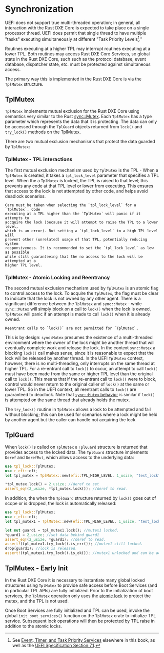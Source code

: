 # Synchronization

UEFI does not support true multi-threaded operation; in general, all interaction
with the Rust DXE Core is expected to take place on a single processor thread.
UEFI does permit that single thread to have multiple "tasks" executing
simultaneously at different "Task Priority Levels[^events_and_tpl]."

Routines executing at a higher TPL may interrupt routines executing at a lower
TPL. Both routines may access Rust DXE Core Services, so global state in the
Rust DXE Core, such such as the protocol database, event database, dispatcher
state, etc. must be protected against simultaneous access.

The primary way this is implemented in the Rust DXE Core is via the `TplMutex`
structure.

[^events_and_tpl]: See [Event, Timer, and Task Priority Services](events.md#event-timer-and-task-priority-services) elsewhere in this book, as well as
the [UEFI Specification Section 7.1](https://uefi.org/specs/UEFI/2.10_A/07_Services_Boot_Services.html#event-timer-and-task-priority-services).

## TplMutex

`TplMutex` implements mutual exclusion for the Rust DXE Core using semantics
very similar to the Rust [sync::Mutex](https://doc.rust-lang.org/std/sync/struct.Mutex.html).
Each `TplMutex` has a type parameter which represents the data that it is
protecting. The data can only be accessed through the `TplGuard` objects
returned from `lock()` and `try_lock()` methods on the TplMutex.

There are two mutual exclusion mechanisms that protect the data guarded by
`TplMutex`:

### TplMutex - TPL interactions

The first mutual exclusion mechanism used by `TplMutex` is the TPL - When a
`TplMutex` is created, it takes a `tpl_lock_level` parameter that specifies a
TPL level. When the a `TplMutex` is locked, the TPL is raised to that level;
this prevents any code at that TPL level or lower from executing. This ensures
that access to the lock is not attempted by other code, and helps avoid deadlock
scenarios.

```admonish warning
Care must be taken when selecting the `tpl_lock_level` for a `TplMutex`. Code
executing at a TPL higher than the `TplMutex` will panic if it attempts to
accquire the lock (because it will attempt to raise the TPL to a lower level,
which is an error). But setting a `tpl_lock_level` to a high TPL level will
prevent other (unrelated) usage of that TPL, potentially reducing system
responsiveness. It is recommended to set the `tpl_lock_level` as low as possible
while still guaranteeing that the no access to the lock will be attempted at a
higher TPL level.
```

### TplMutex - Atomic Locking and Reentrancy

The second mutual exclusion mechanism used by `TplMutex` is an atomic flag to
control access to the lock. To acquire the `TplMutex`, the flag must be clear to
indicate that the lock is not owned by any other agent. There is a significant
difference between the `TplMutex` and `sync::Mutex` - while `sync::Mutex` will
simply block on a call to `lock()` when the lock is owned, `TplMutex` will panic
if an attempt is made to call `lock()` when it is already owned.

```admonish warning
Reentrant calls to `lock()` are not permitted for `TplMutex`.
```

This is by design: `sync:Mutex` presumes the existence of a multi-threaded
environment where the owner of the lock might be another thread that will
eventually complete work and release the lock. In the context `sync:Mutex` a
blocking `lock()` call makes sense, since it is reasonable to expect that the
lock will be released by another thread. In the UEFI `TplMutex` context,
however, there is no multi-threading, only interrupts on the same thread at
higher TPL. For a re-entrant call to `lock()` to occur, an attempt to call
`lock()` must have been made from the same or higher TPL level than the original
call to `lock()`. This means that if the re-entrant call to `lock()` were to
block, control would never return to the original caller of `lock()` at the same
or lower TPL. So in the UEFI context, all reentrant calls to `lock()` are
guaranteed to deadlock. Note that [`sync::Mutex` behavior](https://doc.rust-lang.org/std/sync/struct.Mutex.html#method.lock)
is similar if `lock()` is attempted on the same thread that already holds the
mutex.

The `try_lock()` routine in `TplMutex` allows a lock to be attempted and fail
without blocking; this can be used for scenarios where a lock might be held by
another agent but the caller can handle not acquiring the lock.

## TplGuard

When `lock()` is called on `TplMutex` a `TplGuard` structure is returned that
provides access to the locked data. The `TplGuard` structure implements `Deref`
and `DerefMut`, which allows access to the underlying data:

```rust
use tpl_lock::TplMutex;
use r_efi::efi;
let tpl_mutex = TplMutex::new(efi::TPL_HIGH_LEVEL, 1_usize, "test_lock");

*tpl_mutex.lock() = 2_usize; //deref to set
assert_eq!(2_usize, *tpl_mutex.lock()); //deref to read.
```

In addition, the when the `TplGuard` structure returned by `lock()` goes out of
scope or is dropped, the lock is automatically released:

```rust
use tpl_lock::TplMutex;
use r_efi::efi;
let tpl_mutex1 = TplMutex::new(efi::TPL_HIGH_LEVEL, 1_usize, "test_lock");

let mut guard1 = tpl_mutex1.lock(); //mutex1 locked.
*guard1 = 2_usize; //set data behind guard1
assert_eq!(2_usize, *guard1); //deref to read.
assert!(tpl_mutex1.try_lock().is_err()); //mutex1 still locked.
drop(guard1); //lock is released.
assert!(tpl_mutex1.try_lock().is_ok()); //mutex1 unlocked and can be acquired.

```

## TplMutex - Early Init

In the Rust DXE Core it is necessary to instantiate many global locked
structures using `TplMutex` to provide safe access before Boot Services (and in
particular TPL APIs) are fully initialized. Prior to the initialization of boot
services, the `TplMutex` operation only uses the [atomic lock](synchronization.md#tplmutex---atomic-locking-and-reentrancy)
to protect the mutex, and the TPL is not used.

Once Boot Services are fully initialized and TPL can be used, invoke the global
`init_boot_services()` function on the `TplMutex` crate to initialize TPL
service. Subsequent lock operations will then be protected by TPL raise in
addition to the atomic locks.
